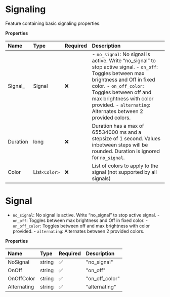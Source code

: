 # Signaling

Feature containing basic signaling properties.

**Properties**

| Name     | Type          | Required | Description                                                                                                                                                                                                                                                                          |
| :------- | :------------ | :------- | :----------------------------------------------------------------------------------------------------------------------------------------------------------------------------------------------------------------------------------------------------------------------------------- |
| Signal\_ | Signal        | ❌       | - `no_signal`: No signal is active. Write “no_signal” to stop active signal. - `on_off`: Toggles between max brightness and Off in fixed color. - `on_off_color`: Toggles between off and max brightness with color provided. - `alternating`: Alternates between 2 provided colors. |
| Duration | long          | ❌       | Duration has a max of 65534000 ms and a stepsize of 1 second. Values inbetween steps will be rounded. Duration is ignored for `no_signal`.                                                                                                                                           |
| Color    | List`<Color>` | ❌       | List of colors to apply to the signal (not supported by all signals)                                                                                                                                                                                                                 |

# Signal

- `no_signal`: No signal is active. Write “no_signal” to stop active signal. - `on_off`: Toggles between max brightness and Off in fixed color. - `on_off_color`: Toggles between off and max brightness with color provided. - `alternating`: Alternates between 2 provided colors.

**Properties**

| Name        | Type   | Required | Description    |
| :---------- | :----- | :------- | :------------- |
| NoSignal    | string | ✅       | "no_signal"    |
| OnOff       | string | ✅       | "on_off"       |
| OnOffColor  | string | ✅       | "on_off_color" |
| Alternating | string | ✅       | "alternating"  |

<!-- This file was generated by liblab | https://liblab.com/ -->
